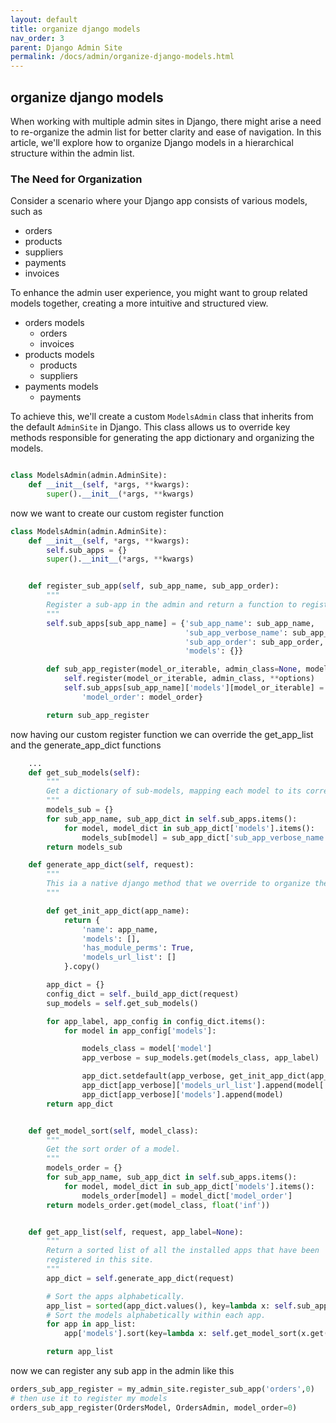 ```yaml
---
layout: default
title: organize django models
nav_order: 3
parent: Django Admin Site
permalink: /docs/admin/organize-django-models.html
---
```


## organize django models

When working with multiple admin sites in Django, there might arise a need to re-organize the admin list for better clarity and ease of navigation. In this article, we'll explore how to organize Django models in a hierarchical structure within the admin list.

### The Need for Organization

Consider a scenario where your Django app consists of various models, such as

- orders
- products
- suppliers
- payments
- invoices

To enhance the admin user experience, you might want to group related models together, creating a more intuitive and structured view.

- orders models
  - orders
  - invoices
- products models
  - products
  - suppliers
- payments models
  - payments


To achieve this, we'll create a custom `ModelsAdmin` class that inherits from the default `AdminSite` in Django. This class allows us to override key methods responsible for generating the app dictionary and organizing the models.




```python

class ModelsAdmin(admin.AdminSite):
    def __init__(self, *args, **kwargs):
        super().__init__(*args, **kwargs)
```

now we want to create our custom register function 
```python
class ModelsAdmin(admin.AdminSite):
    def __init__(self, *args, **kwargs):
        self.sub_apps = {}
        super().__init__(*args, **kwargs)


    def register_sub_app(self, sub_app_name, sub_app_order):
        """
        Register a sub-app in the admin and return a function to register models under this sub-app.
        """
        self.sub_apps[sub_app_name] = {'sub_app_name': sub_app_name,
                                       'sub_app_verbose_name': sub_app_name.replace('_', ' ').title(),
                                       'sub_app_order': sub_app_order,
                                       'models': {}}

        def sub_app_register(model_or_iterable, admin_class=None, model_order=None, **options):
            self.register(model_or_iterable, admin_class, **options)
            self.sub_apps[sub_app_name]['models'][model_or_iterable] = {
                'model_order': model_order}

        return sub_app_register
```

now having our custom register function we can override the get_app_list and the generate_app_dict functions
```python
    ...
    def get_sub_models(self):
        """
        Get a dictionary of sub-models, mapping each model to its corresponding sub-app verbose name.
        """
        models_sub = {}
        for sub_app_name, sub_app_dict in self.sub_apps.items():
            for model, model_dict in sub_app_dict['models'].items():
                models_sub[model] = sub_app_dict['sub_app_verbose_name']
        return models_sub

    def generate_app_dict(self, request):
        """
        This ia a native django method that we override to organize the admin list
        """

        def get_init_app_dict(app_name):
            return {
                'name': app_name,
                'models': [],
                'has_module_perms': True,
                'models_url_list': []
            }.copy()

        app_dict = {}
        config_dict = self._build_app_dict(request)
        sup_models = self.get_sub_models()

        for app_label, app_config in config_dict.items():
            for model in app_config['models']:

                models_class = model['model']
                app_verbose = sup_models.get(models_class, app_label)

                app_dict.setdefault(app_verbose, get_init_app_dict(app_verbose))
                app_dict[app_verbose]['models_url_list'].append(model['admin_url'])
                app_dict[app_verbose]['models'].append(model)
        return app_dict


    def get_model_sort(self, model_class):
        """
        Get the sort order of a model.
        """
        models_order = {}
        for sub_app_name, sub_app_dict in self.sub_apps.items():
            for model, model_dict in sub_app_dict['models'].items():
                models_order[model] = model_dict['model_order']
        return models_order.get(model_class, float('inf'))


    def get_app_list(self, request, app_label=None):
        """
        Return a sorted list of all the installed apps that have been
        registered in this site.
        """
        app_dict = self.generate_app_dict(request)

        # Sort the apps alphabetically.
        app_list = sorted(app_dict.values(), key=lambda x: self.sub_apps.get(x['name'], {}).get('sub_app_order', float('inf')))
        # Sort the models alphabetically within each app.
        for app in app_list:
            app['models'].sort(key=lambda x: self.get_model_sort(x.get('model', None)))

        return app_list
```


now we can register any sub app in the admin like this 
    
```python
orders_sub_app_register = my_admin_site.register_sub_app('orders',0)
# then use it to register my models 
orders_sub_app_register(OrdersModel, OrdersAdmin, model_order=0)

```